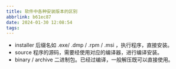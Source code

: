 ```yaml
---
title: 软件中各种安装版本的区别
abbrlink: b61ec87
date: 2024-01-30 12:08:54
tags:
---
```


* installer
  后缀名如 .exe/ .dmp / .rpm / .msi ，执行程序，直接安装。
* source
  程序的源码，需要经使用对应的编译器，进行编译安装。
* binary / archive
  二进制包。已经过编译，一般解压既可以直接使用。
